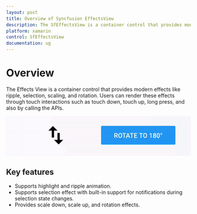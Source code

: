 ```yaml
---
layout: post
title: Overview of Syncfusion EffectsView
description: The SfEffectsView is a container control that provides modern effects such as ripple, selection, scaling, and rotation out of the box.
platform: xamarin
control: SfEffectsView
documentation: ug
---
```


# Overview

The Effects View is a container control that provides modern effects like ripple, selection, scaling, and rotation. Users can render these effects through touch interactions such as touch down, touch up, long press, and also by calling the APIs. 

![The effects view control for Xamarin.Forms](Overview_images/EffectsView_Syncfusion.gif)

## Key features

* Supports highlight and ripple animation.
* Supports selection effect with built-in support for notifications during selection state changes.
* Provides scale down, scale up, and rotation effects.